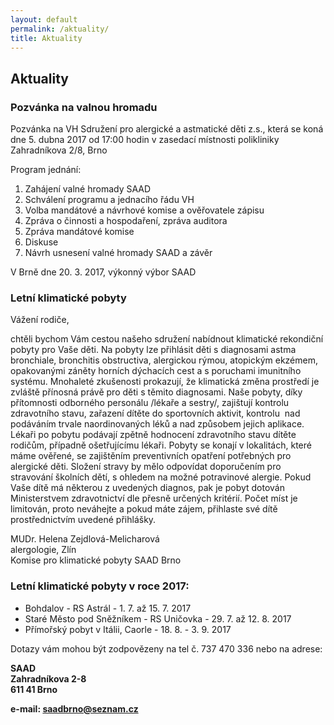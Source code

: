 ```yaml
---
layout: default
permalink: /aktuality/
title: Aktuality
---
```



## Aktuality

### Pozvánka na valnou hromadu 
Pozvánka na VH Sdružení pro alergické a astmatické děti z.s., 
která se koná dne 5. dubna 2017 od 17:00 hodin
v zasedací místnosti polikliniky Zahradníkova 2/8, Brno

Program jednání:

  1. Zahájení valné hromady SAAD
  2. Schválení programu a jednacího řádu VH
  3. Volba mandátové a návrhové komise a ověřovatele zápisu
  4. Zpráva o činnosti a hospodaření, zpráva auditora 
  5. Zpráva mandátové komise
  6. Diskuse
  7. Návrh usnesení valné hromady SAAD a závěr 

V Brně dne 20. 3. 2017, výkonný výbor SAAD

### Letní klimatické pobyty

Vážení rodiče,

chtěli bychom Vám cestou našeho sdružení nabídnout klimatické rekondiční pobyty pro Vaše děti. Na pobyty lze přihlásit děti s diagnosami astma bronchiale, bronchitis obstructiva, alergickou rýmou, atopickým ekzémem, opakovanými záněty horních dýchacích cest a s poruchami imunitního systému. Mnohaleté zkušenosti prokazují, že klimatická změna prostředí je zvláště přínosná právě pro děti s těmito diagnosami. Naše pobyty, díky přítomnosti odborného personálu /lékaře a sestry/, zajištují kontrolu zdravotního stavu, zařazení dítěte do sportovních aktivit, kontrolu  nad podáváním trvale naordinovaných léků a nad způsobem jejich aplikace. Lékaři po pobytu podávají zpětně hodnocení zdravotního stavu dítěte rodičům, případně ošetřujícímu lékaři. Pobyty se konají v lokalitách, které máme ověřené, se zajištěním preventivních opatření potřebných pro alergické děti. Složení stravy by mělo odpovídat doporučením pro stravování školních dětí, s ohledem na možné potravinové alergie. Pokud Vaše dítě má některou z uvedených diagnos, pak je pobyt dotován Ministerstvem zdravotnictví dle přesně určených kritérií. Počet míst je limitován, proto neváhejte a pokud máte zájem, přihlaste své dítě prostřednictvím uvedené přihlášky.

MUDr. Helena Zejdlová-Melicharová  
alergologie, Zlín  
Komise pro klimatické pobyty SAAD Brno  

### Letní klimatické pobyty v roce 2017:

* Bohdalov - RS Astrál - 1. 7. až 15. 7. 2017
* Staré Město pod Sněžníkem - RS Uničovka - 29. 7. až 12. 8. 2017
* Přímořský pobyt v Itálii, Caorle - 18. 8. - 3. 9. 2017

Dotazy vám mohou být zodpovězeny na tel č. 737 470 336 nebo na adrese:

**SAAD**  
**Zahradníkova 2-8**  
**611 41 Brno**

**e-mail: <saadbrno@seznam.cz>**
